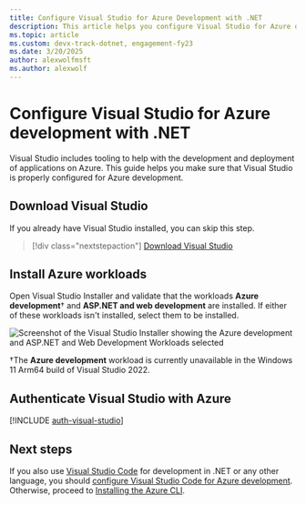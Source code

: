 ```yaml
---
title: Configure Visual Studio for Azure Development with .NET
description: This article helps you configure Visual Studio for Azure development including getting the right workloads installed and connecting Visual Studio to your Azure account.
ms.topic: article
ms.custom: devx-track-dotnet, engagement-fy23
ms.date: 3/20/2025
author: alexwolfmsft
ms.author: alexwolf
---
```


# Configure Visual Studio for Azure development with .NET

Visual Studio includes tooling to help with the development and deployment of applications on Azure. This guide helps you make sure that Visual Studio is properly configured for Azure development.

## Download Visual Studio

If you already have Visual Studio installed, you can skip this step.

> [!div class="nextstepaction"]
> [Download Visual Studio](https://www.visualstudio.com/downloads/)

## Install Azure workloads

Open Visual Studio Installer and validate that the workloads **Azure development**&dagger; and **ASP.NET and web development** are installed. If either of these workloads isn't installed, select them to be installed.

![Screenshot of the Visual Studio Installer showing the Azure development and ASP.NET and Web Development Workloads selected](./media/visual-studio-installer-azure-development.png)

&dagger;The **Azure development** workload is currently unavailable in the Windows 11 Arm64 build of Visual Studio 2022.

## Authenticate Visual Studio with Azure

[!INCLUDE [auth-visual-studio](sdk/includes/auth-visual-studio.md)]

## Next steps

If you also use [Visual Studio Code](https://code.visualstudio.com/) for development in .NET or any other language, you should [configure Visual Studio Code for Azure development](./configure-vs-code.md). Otherwise, proceed to [Installing the Azure CLI](./install-azure-cli.md).
